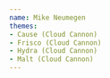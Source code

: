 ```yaml
---
name: Mike Neumegen
themes:
- Cause (Cloud Cannon)
- Frisco (Cloud Cannon)
- Hydra (Cloud Cannon)
- Malt (Cloud Cannon)
---
```

